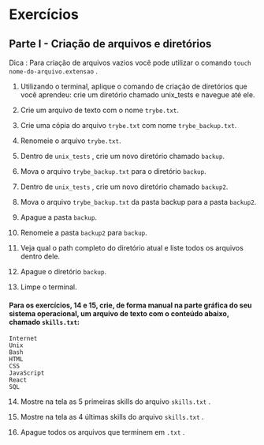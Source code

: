 # Exercícios

## Parte I - Criação de arquivos e diretórios

Dica : Para criação de arquivos vazios você pode utilizar o comando `touch nome-do-arquivo.extensao` .

1. Utilizando o terminal, aplique o comando de criação de diretórios que você aprendeu: crie um diretório chamado unix_tests e navegue até ele.

1. Crie um arquivo de texto com o nome `trybe.txt`.

1. Crie uma cópia do arquivo `trybe.txt` com nome `trybe_backup.txt`.

1. Renomeie o arquivo `trybe.txt`.

1. Dentro de `unix_tests` , crie um novo diretório chamado `backup`.

1. Mova o arquivo `trybe_backup.txt` para o diretório `backup`.

1. Dentro de `unix_tests` , crie um novo diretório chamado `backup2`.

1. Mova o arquivo `trybe_backup.txt` da pasta backup para a pasta `backup2`.

1. Apague a pasta `backup`.

1. Renomeie a pasta `backup2` para `backup`.

1. Veja qual o path completo do diretório atual e liste todos os arquivos dentro dele.

1. Apague o diretório `backup`.

1. Limpe o terminal.

#### Para os exercícios, 14 e 15, crie, de forma manual na parte gráfica do seu sistema operacional, um arquivo de texto com o conteúdo abaixo, chamado `skills.txt`:

```
Internet
Unix
Bash
HTML
CSS
JavaScript
React
SQL
```

14. Mostre na tela as 5 primeiras skills do arquivo `skills.txt` .

1. Mostre na tela as 4 últimas skills do arquivo `skills.txt` .

1. Apague todos os arquivos que terminem em `.txt` .
